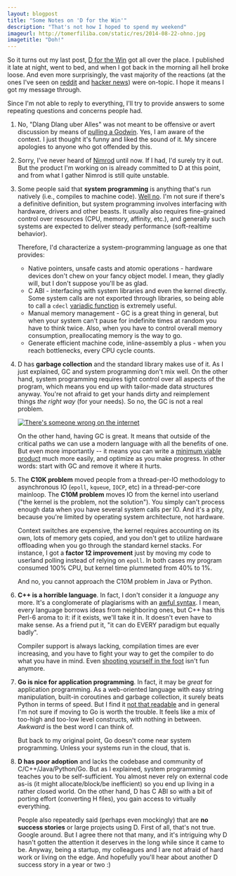 ```yaml
---
layout: blogpost
title: "Some Notes on 'D for the Win'"
description: "That's not how I hoped to spend my weekend"
imageurl: http://tomerfiliba.com/static/res/2014-08-22-ohno.jpg
imagetitle: "Doh!"
---
```


So it turns out my last post, [D for the Win](http://tomerfiliba.com/blog/dlang/) got all over
the place. I published it late at night, went to bed, and when I got back in the morning all hell 
broke loose. And even more surprisingly, the vast majority of the reactions (at the ones I've seen on 
[reddit](http://www.reddit.com/r/programming/comments/2e49tm/d_for_the_win/) and 
[hacker news](https://news.ycombinator.com/item?id=8211639)) were on-topic. I hope it means 
I got my message through. 

Since I'm not able to reply to everything, I'll try to provide answers to some repeating 
questions and concerns people had. 

1.  No, "Dlang Dlang uber Alles" was not meant to be offensive or avert discussion by means of 
    [pulling a Godwin](http://en.wikipedia.org/wiki/Godwin's_law). Yes, I am aware of the context.
    I just thought it's funny and liked the sound of it. My sincere apologies to anyone who
    got offended by this.

2.  Sorry, I've never heard of [Nimrod](http://nimrod-lang.org/) until now. If I had, I'd surely 
    try it out. But the product I'm working on is already committed to D at this point, and from what
    I gather Nimrod is still quite unstable. 

3.  Some people said that **system programming** is anything that's run natively (i.e., compiles to machine code).
    [Well no](http://en.wikipedia.org/wiki/System_programming_language). I'm not sure if there's a definitive 
    definition, but system programming involves interfacing with hardware, drivers and other beasts.
    It usually also requires fine-grained control over resources (CPU, memory, affinity, etc.), 
    and generally such systems are expected to deliver steady performance (soft-realtime behavior).
    
    Therefore, I'd characterize a system-programming language as one that provides:
    * Native pointers, unsafe casts and atomic operations - hardware devices don't chew on your fancy object model. 
      I mean, they gladly will, but I don't suppose you'll be as glad.
    * C ABI - interfacing with system libraries and even the kernel directly. Some system calls
      are not exported through libraries, so being able to call a `cdecl` [variadic function](http://man7.org/linux/man-pages/man2/syscall.2.html)
      is extremely useful.
    * Manual memory management - GC is a great thing in general, but when your system can't pause
      for indefinite times at random you have to think twice. Also, when you have to control overall 
      memory consumption, preallocating memory is the way to go.
    * Generate efficient machine code, inline-assembly a plus - when you reach bottlenecks,
      every CPU cycle counts.

4.  D has **garbage collection** and the standard library makes use of it. As I just explained, GC and system 
    programming don't mix well. On the other hand, system programming requires tight control over all
    aspects of the program, which means you end up with tailor-made data structures anyway. You're not afraid
    to get your hands dirty and reimplement things *the right way* (for your needs). So no, the GC is not a real
    problem.
    
    <a href="http://xkcd.com/386/" style="display: inline;">
    <img src="http://tomerfiliba.com/static/res/2014-08-23-duty_calls.png" title="There's someone wrong on the internet" class="blog-post-image"></a>
    
    On the other hand, having GC is great. It means that outside of the critical paths we can use a modern
    language with all the benefits of one. But even more importantly -- it means you can write a
    [minimum viable product](http://en.wikipedia.org/wiki/Minimum_viable_product) much more easily, 
    and optimize as you make progress. In other words: start with GC and remove it where it hurts.

5.  The **C10K problem** moved people from a thread-per-IO methodology to asynchronous IO
    (`epoll`, `kqueue`, `IOCP`, etc) in a thread-per-core mainloop. The **C10M problem** moves IO from the 
    kernel into userland ("the kernel is the problem, not the solution").
    You simply can't process enough data when you have several system calls per IO. And it's a pity, because
    you're limited by operating system architecture, not hardware.

    Context switches are expensive, the kernel requires accounting on its own, lots of memory gets copied, 
    and you don't get to utilize hardware offloading when you go through the standard kernel stacks. 
    For instance, I got a **factor 12 improvement** just by moving my code to userland polling instead of 
    relying on `epoll`. In both cases my program consumed 100% CPU, but kernel time plummeted from 40% to 1%.
    
    And no, you cannot approach the C10M problem in Java or Python. 
    
6.  **C++ is a horrible language**. In fact, I don't consider it a *language* any more. It's a conglomerate of
    plagiarisms with an [awful syntax](http://www.stroustrup.com/C++11FAQ.html#lambda). I mean, every 
    language borrows ideas from neighboring ones, but C++ has this Perl-6 aroma to it: if it exists, 
    we'll take it in. It doesn't even have to make sense. As a friend put it, "it can do EVERY paradigm but 
    equally badly".
      
    Compiler support is always lacking, compilation times are ever increasing, and you have to fight your 
    way to get the compiler to do what you have in mind. 
    Even [shooting yourself in the foot](http://www-users.cs.york.ac.uk/susan/joke/foot.htm) isn't fun anymore.
       
7.  **Go is nice for application programming**. In fact, it may be *great* for application programming. 
    As a web-oriented language with easy string manipulation, built-in coroutines and garbage collection,
    it surely beats Python in terms of speed. But I find it [not that readable](http://blog.golang.org/go-slices-usage-and-internals) 
    and in general I'm not sure if moving to Go is worth the trouble. It feels like a mix of too-high and too-low 
    level constructs, with nothing in between. *Awkward* is the best word I can think of.
    
    But back to my original point, Go doesn't come near system programming. Unless your systems run in the
    cloud, that is.
    
8.  **D has poor adoption** and lacks the codebase and community of C/C++/Java/Python/Go. But as I explained, 
    system programming teaches you to be self-sufficient. You almost never rely on external code as-is (it might 
    allocate/block/be inefficient) so you end up living in a rather closed world. On the other hand, D has C ABI 
    so with a bit of porting effort (converting H files), you gain access to virtually everything. 
    
    People also repeatedly said (perhaps even mockingly) that are **no success stories** or large projects using D.
    First of all, that's not true. Google around. But I agree there not that many, and it's intriguing why 
    D hasn't gotten the attention it deserves in the long while since it came to be. Anyway, being a startup, 
    my colleagues and I are not afraid of hard work or living on the edge. And hopefully you'll hear about 
    another D success story in a year or two :)


